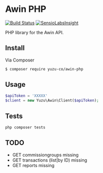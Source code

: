 # Awin PHP

[![Build Status](https://travis-ci.org/yuzu-co/awin-php.svg?branch=master)](https://travis-ci.org/yuzu-co/awin-php) 
[![SensioLabsInsight](https://insight.sensiolabs.com/projects/c6488afc-71f9-4111-b384-c95c9a6edbfb/mini.png)](https://insight.sensiolabs.com/projects/c6488afc-71f9-4111-b384-c95c9a6edbfb)

PHP library for the Awin API.


## Install

Via Composer

``` bash
$ composer require yuzu-co/awin-php
```

## Usage

``` php
$apiToken = 'XXXXX'
$client = new Yuzu\Awin\Client($apiToken);
```

## Tests

```php
php composer tests
```


## TODO

* GET commissiongroups missing 
* GET transactions (list|by ID) missing 
* GET reports missing 
